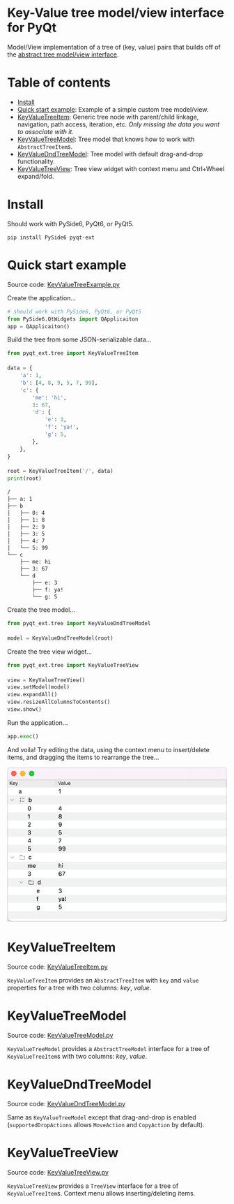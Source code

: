 # Key-Value tree model/view interface for PyQt
Model/View implementation of a tree of (key, value) pairs that builds off of the [abstract tree model/view interface](AbstractTree.md).

# Table of contents
- [Install](#install)
- [Quick start example](#quick-start-example): Example of a simple custom tree model/view.
- [KeyValueTreeItem](#keyvaluetreeitem): Generic tree node with parent/child linkage, navigation, path access, iteration, etc. *Only missing the data you want to associate with it.*
- [KeyValueTreeModel](#keyvaluetreemodel): Tree model that knows how to work with `AbstractTreeItem`s.
- [KeyValueDndTreeModel](#keyvaluedndtreemodel): Tree model with default drag-and-drop functionality.
- [KeyValueTreeView](#keyvaluetreeview): Tree view widget with context menu and Ctrl+Wheel expand/fold.

# Install
Should work with PySide6, PyQt6, or PyQt5.
```shell
pip install PySide6 pyqt-ext
```

# Quick start example
Source code: [KeyValueTreeExample.py](../examples/KeyValueTreeExample.py)

Create the application...
```python
# should work with PySide6, PyQt6, or PyQt5
from PySide6.QtWidgets import QApplicaiton
app = QApplicaiton()
```

Build the tree from some JSON-serializable data...
```python
from pyqt_ext.tree import KeyValueTreeItem

data = {
    'a': 1,
    'b': [4, 8, 9, 5, 7, 99],
    'c': {
        'me': 'hi',
        3: 67,
        'd': {
            'e': 3,
            'f': 'ya!',
            'g': 5,
        },
    },
}

root = KeyValueTreeItem('/', data)
print(root)
```
```shell
/
├── a: 1
├── b
│   ├── 0: 4
│   ├── 1: 8
│   ├── 2: 9
│   ├── 3: 5
│   ├── 4: 7
│   └── 5: 99
└── c
    ├── me: hi
    ├── 3: 67
    └── d
        ├── e: 3
        ├── f: ya!
        └── g: 5
```

Create the tree model...
```python
from pyqt_ext.tree import KeyValueDndTreeModel

model = KeyValueDndTreeModel(root)
```

Create the tree view widget...
```python
from pyqt_ext.tree import KeyValueTreeView

view = KeyValueTreeView()
view.setModel(model)
view.expandAll()
view.resizeAllColumnsToContents()
view.show()
```

Run the application...
```python
app.exec()
```

And voila! Try editing the data, using the context menu to insert/delete items, and dragging the items to rearrange the tree...

<img src="images/KeyValueTreeExample.png">

# KeyValueTreeItem
Source code: [KeyValueTreeItem.py](../src/pyqt_ext/tree/KeyValueTreeItem.py)

`KeyValueTreeItem` provides an `AbstractTreeItem` with `key` and `value` properties for a tree with two columns: *key*, *value*.

# KeyValueTreeModel
Source code: [KeyValueTreeModel.py](../src/pyqt_ext/tree/KeyValueTreeModel.py)

`KeyValueTreeModel` provides a `AbstractTreeModel` interface for a tree of `KeyValueTreeItem`s with two columns: *key*, *value*.

# KeyValueDndTreeModel
Source code: [KeyValueDndTreeModel.py](../src/pyqt_ext/tree/KeyValueDndTreeModel.py)

Same as `KeyValueTreeModel` except that drag-and-drop is enabled (`supportedDropActions` allows `MoveAction` and `CopyAction` by default).

# KeyValueTreeView
Source code: [KeyValueTreeView.py](../src/pyqt_ext/tree/KeyValueTreeView.py)

`KeyValueTreeView` provides a `TreeView` interface for a tree of `KeyValueTreeItem`s. Context menu allows inserting/deleting items.
